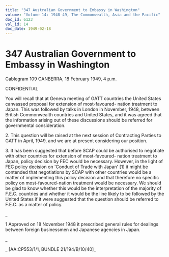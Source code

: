 ```yaml
---
title: "347 Australian Government to Embassy in Washington"
volume: "Volume 14: 1948-49, The Commonwealth, Asia and the Pacific"
doc_id: 6123
vol_id: 14
doc_date: 1949-02-18
---
```


# 347 Australian Government to Embassy in Washington

Cablegram 109 CANBERRA, 18 February 1949, 4 p.m.

CONFIDENTIAL

You will recall that at Geneva meeting of GATT countries the United States canvassed proposal for extension of most-favoured- nation treatment to Japan. This was followed by talks in London in November, 1948, between British Commonwealth countries and United States, and it was agreed that the information arising out of these discussions should be referred for governmental consideration.

2\. This question will be raised at the next session of Contracting Parties to GATT in April, 1949, and we are at present considering our position.

3\. It has been suggested that before SCAP could be authorised to negotiate with other countries for extension of most-favoured- nation treatment to Japan, policy decision by FEC would be necessary. However, in the light of FEC policy decision on 'Conduct of Trade with Japan' [1] it might be contended that negotiations by SCAP with other countries would be a matter of implementing this policy decision and that therefore no specific policy on most-favoured-nation treatment would be necessary. We should be glad to know whether this would be the interpretation of the majority of F.E.C. countries and whether it would be the line likely to be followed by the United States if it were suggested that the question should be referred to F.E.C. as a matter of policy.

_

1 Approved on 18 November 1948 it prescribed general rules for dealings between foreign businessmen and Japanese agencies in Japan.

_

_ [AA:CP553/1/1, BUNDLE 21/194/B/10/40]_

